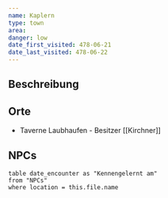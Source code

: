 ```yaml
---
name: Kaplern
type: town
area: 
danger: low
date_first_visited: 478-06-21
date_last_visited: 478-06-22
---
```


## Beschreibung



## Orte
- Taverne Laubhaufen - Besitzer [[Kirchner]]


## NPCs
```dataview
table date_encounter as "Kennengelernt am"
from "NPCs"
where location = this.file.name
```


